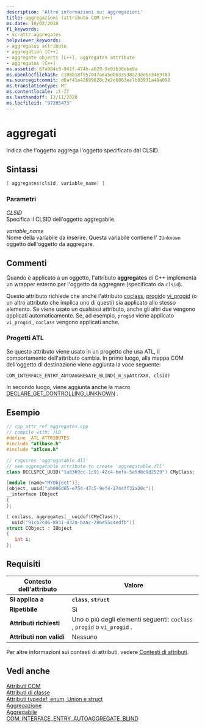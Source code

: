 ```yaml
---
description: 'Altre informazioni su: aggregazioni'
title: aggregazioni (attributo COM C++)
ms.date: 10/02/2018
f1_keywords:
- vc-attr.aggregates
helpviewer_keywords:
- aggregates attribute
- aggregation [C++]
- aggregate objects [C++], aggregates attribute
- aggregates [C++]
ms.assetid: 67a084c9-941f-474b-a029-9c93b38ebe9a
ms.openlocfilehash: c108b18f957047a6a5dbb33538a23de6c3469783
ms.sourcegitcommit: d6af41e42699628c3e2e6063ec7b03931a49a098
ms.translationtype: MT
ms.contentlocale: it-IT
ms.lasthandoff: 12/11/2020
ms.locfileid: "97205473"
---
```

# <a name="aggregates"></a>aggregati

Indica che l'oggetto aggrega l'oggetto specificato dal CLSID.

## <a name="syntax"></a>Sintassi

```cpp
[ aggregates(clsid, variable_name) ]
```

### <a name="parameters"></a>Parametri

*CLSID*<br/>
Specifica il CLSID dell'oggetto aggregabile.

*variable_name*<br/>
Nome della variabile da inserire. Questa variabile contiene l' `IUnknown` oggetto dell'oggetto da aggregare.

## <a name="remarks"></a>Commenti

Quando è applicato a un oggetto, l'attributo **aggregates** di C++ implementa un wrapper esterno per l'oggetto da aggregare (specificato da `clsid`).

Questo attributo richiede che anche l'attributo [coclass](coclass.md), [progid](progid.md)o [vi_progid](vi-progid.md) (o un altro attributo che implica uno di questi) sia applicato allo stesso elemento. Se viene usato un qualsiasi attributo, anche gli altri due vengono applicati automaticamente. Se, ad esempio, `progid` viene applicato `vi_progid` , `coclass` vengono applicati anche.

### <a name="atl-projects"></a>Progetti ATL

Se questo attributo viene usato in un progetto che usa ATL, il comportamento dell'attributo cambia. In primo luogo, alla mappa COM dell'oggetto di destinazione viene aggiunta la voce seguente:

```
COM_INTERFACE_ENTRY_AUTOAGGREGATE_BLIND(_m_spAttrXXX, clsid)
```

In secondo luogo, viene aggiunta anche la macro [DECLARE_GET_CONTROLLING_UNKNOWN](../../atl/reference/aggregation-and-class-factory-macros.md#declare_get_controlling_unknown) .

## <a name="example"></a>Esempio

```cpp
// cpp_attr_ref_aggregates.cpp
// compile with: /LD
#define _ATL_ATTRIBUTES
#include "atlbase.h"
#include "atlcom.h"

// requires 'aggregatable.dll'
// see aggregatable attribute to create 'aggregatable.dll'
class DECLSPEC_UUID("1a8369cc-1c91-42c4-befa-5a5d8c9d2529") CMyClass;

[module (name="MYObject")];
[object, uuid("ab006d85-e754-47c5-9ef4-2744ff32a20c")]
__interface IObject
{
};

[ coclass, aggregates(__uuidof(CMyClass)),
  uuid("91cb2c06-8931-432a-baac-206e55c4edfb")]
struct CObject : IObject
{
   int i;
};
```

## <a name="requirements"></a>Requisiti

| Contesto dell'attributo | Valore |
|-|-|
|**Si applica a**|**`class`**, **`struct`**|
|**Ripetibile**|Sì|
|**Attributi richiesti**|Uno o più degli elementi seguenti: `coclass` , `progid` o `vi_progid` .|
|**Attributi non validi**|Nessuno|

Per altre informazioni sui contesti di attributi, vedere [Contesti di attributi](cpp-attributes-com-net.md#contexts).

## <a name="see-also"></a>Vedi anche

[Attributi COM](com-attributes.md)<br/>
[Attributi di classe](class-attributes.md)<br/>
[Attributi typedef, enum, Union e struct](typedef-enum-union-and-struct-attributes.md)<br/>
[Aggregazione](/windows/win32/com/aggregation)<br/>
[Aggregabile](/windows/win32/Midl/aggregatable)<br/>
[COM_INTERFACE_ENTRY_AUTOAGGREGATE_BLIND](../../atl/reference/com-interface-entry-macros.md#com_interface_entry_autoaggregate_blind)
